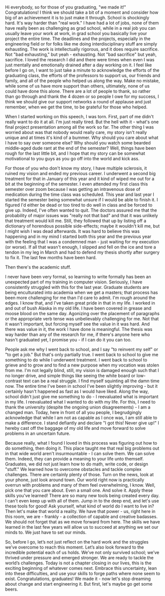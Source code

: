 Hi everybody, so for those of you graduating, "we made it!"  Congratulations!  I think we should take a bit of a moment and consider how big of an achievement it is to just make it through.  School is shockingly hard.  It's way harder than "real work."  I have had a lot of jobs, none of them have really been as challenging as grad school, while in a real job you can usually leave your work at work, in grad school you basically live your project the entire time.  The deadlines and the projects, especially in the engineering field or for folks like me doing interdisciplinary stuff are simply exhausting.  The work is intellectually rigorous, and it does require sacrifice.  Not "bad exhausting," but yeah - exhausting.  Not "bad sacrifice" but yeah, sacrifice.  I loved the research I did and there were times when even I was just mentally and emotionally drained after a day working on it.  I feel like before I go on, I want to just take a minute to acknowledge the efforts of the graduating class, the efforts of the professors to support us, our friends and family, and all of the people who helped us along the way.  Make no mistake, while some of us have more support than others, ultimately, none of us could have done this alone.  There are a lot of people to thank, so rather than go through and thank the 4 dozen or so people I owe for my success, I think we should give our support networks a round of applause and just remember, when we get the time, to be grateful for those who helped.  <hold for applause>

When I started working on this speech, I was torn.  First, part of me didn't really want to do it at all.  I'm just really tired.  But the hell with it - what's one final project presentation among all the work so far.  The other thing I was worried about was that nobody would really care, my story isn't really unique and at times it's kind of a bummer.  Why should you care about what I have to say over someone else?  Why should you watch some bearded middle-aged dude rant at the end of the semester?  Well, things have been rough for the last little bit, and I hope that my story can be somewhat motivational to you guys as you go off into the world and kick ass.

For those of you who don't know my story, I have multiple sclerosis, it ruined my vision and ended my previous career.  I underwent a second big treatment for that in January of this year and it kind of wiped me out for a bit at the beginning of the semester.  I even attended my first class this semester over zoom because I was getting an intravenous dose of medication during the time class was scheduled.  This year and last year I started the semester being somewhat unsure if I would be able to finish it.  I figured I'd either be dead or too tired to do well in class and be forced to give up.  Indeed, I've often wanted to quit.  The doctors assured me that the probability of major issues was "really not that bad" and that it was unlikely that treatment would kill me.  Still, they followed that up by listing off a dictionary of horendous possible side-effects; maybe it wouldn't kill me, but I might wish I was dead afterwards.  It was hard to believe this was happening and in my mind I started both this year and the previous year with the feeling that I was a condemned man - just waiting for my execution (or worse).  If all that wasn't enough, I slipped and fell on the ice and tore a tendon in my leg in March and had to defend my thesis shortly after surgery to fix it.  The last few months have been hard.

Then there's the academic stuff.  

I never have been very formal, so learning to write formally has been an unexpected part of my training in computer vision.  Seriously, I have consistently struggled with this for the last year.  Graduate students are being enculturated into academia when we get a masters; that process has been more challenging for me than I'd care to admit.  I'm rough around the edges.  I know that, and I've taken great pride in that in my life.  I worked in and out of bush Alaska in my old life.  I have been covered in grease and moose blood on the same day.  Agonizing over the placement of paragraphs or the appropriate verb tense was unbelievably challenging for me.  Not that it wasn't important, but forcing myself see the value in it was hard.  And there was value in it, the work I have done is meaningful.  The thesis was way harder than any of the research for me, if there's anyone here who hasn't graduated yet, I promise you - if I can do it you can too.  

People ask me why I went back to school, and I say "to reinvent my self" or "to get a job."  But that's only partially true.  I went back to school to give me something to do while I underwent treatment.  I went back to school to grieve and to grow and to find a new purpose when my vocation was stolen from me.  I'm not legally blind, still, my vision is damaged enough such that I no longer drive, and simple things like seeing the white board or low-contrast text can be a real struggle.  I find myself squinting all the damn time now.  The entire time I've been in school I've been slightly improving - but it certainly hasn't happened as fast as I would have liked.  Along the way, school didn't just give me something to do - I reevaluated what is important in my life.  I reevaluated what I wanted to do with my life.  For this, I need to thank the university (despite the ongoing union disagreements) - I am a changed man.  Today, here in front of all you people, I begrudgingly acknowledge that while I am not as capable as I once was, I am still able to make a difference.  I stand defiantly and declare "I got this!  Never give up!"  I hereby cast off the baggage of my old life and move forward to solve problems in an uncertain future.

Because really, what I found I loved in this process was figuring out how to do something, then doing it.  This place taught me that real big problems out in that wide world aren't insurmountable - I can solve them.  We can solve them.  Indeed, they can provide a meaning to your life unto themself.  Graduates, we did not just learn how to do math, write code, or design "stuff."  We learned how to overcome obstacles and tackle complex challenges.  There are certainly plenty of those.  Turn on the news, look at your phone, just look around town.  Our world right now is practically overrun with problems and many of them feel overwhelming, I know.  Well, pick one that you care about.  Even a small one.  And solve it.  Apply these skills you've learned!  There are so many new tools being created every day.  I can't even keep up with all of them.  Jump in to the deep end, and let's use these tools for good!  Ask yourself, what kind of world do I want to live in?  Then let's make that world a reality.  We have that power - us, right here in this room, we are - frankly - a collection of capable and creative badasses.  We should not forget that as we move forward from here.  The skills we have learned in the last few years will allow us to succeed at anything we set our minds to.  We just have to set our minds. 

So, before I go, let’s not just reflect on the hard work and the struggles we’ve overcome to reach this moment. Let’s also look forward to the incredible potential each of us holds. We’ve not only survived school; we’ve thrived under pressure and emerged stronger.  We are ready to tackle the world’s challenges. Today is not a chapter closing in our lives, this is the exciting beginning of whatever comes next. Embrace this uncertainty, lean into these difficulties, and use your skills to forge paths where none seem to exist. Congratulations, graduates! We made it - now let's stop dreaming about change and start engineering it.  But first, let's maybe go get some beers.